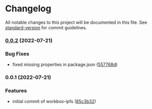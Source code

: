 # Changelog

All notable changes to this project will be documented in this file. See [standard-version](https://github.com/conventional-changelog/standard-version) for commit guidelines.

### [0.0.2](https://github.com/shop3/workbox-ipfs/compare/v0.0.1...v0.0.2) (2022-07-21)


### Bug Fixes

* fixed missing properties in package.json ([557768d](https://github.com/shop3/workbox-ipfs/commit/557768dd1e356d232147dc0e56dae5f850151417))

### 0.0.1 (2022-07-21)


### Features

* initial commit of workbox-ipfs ([85c3b32](https://github.com/shop3/workbox-ipfs/commit/85c3b3237633b0632ce66045d572be1f5bf2f588))
